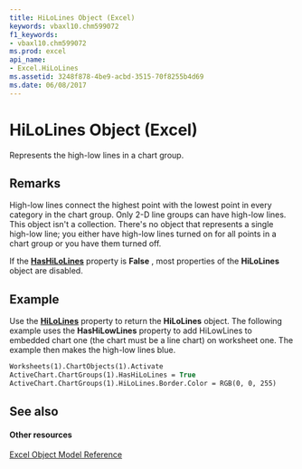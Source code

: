 ```yaml
---
title: HiLoLines Object (Excel)
keywords: vbaxl10.chm599072
f1_keywords:
- vbaxl10.chm599072
ms.prod: excel
api_name:
- Excel.HiLoLines
ms.assetid: 3248f878-4be9-acbd-3515-70f8255b4d69
ms.date: 06/08/2017
---
```



# HiLoLines Object (Excel)

Represents the high-low lines in a chart group.


## Remarks

 High-low lines connect the highest point with the lowest point in every category in the chart group. Only 2-D line groups can have high-low lines. This object isn't a collection. There's no object that represents a single high-low line; you either have high-low lines turned on for all points in a chart group or you have them turned off.

If the  **[HasHiLoLines](Excel.ChartGroup.HasHiLoLines.md)** property is **False** , most properties of the **HiLoLines** object are disabled.


## Example

Use the  **[HiLoLines](Excel.ChartGroup.HiLoLines.md)** property to return the **HiLoLines** object. The following example uses the **HasHiLowLines** property to add HiLowLines to embedded chart one (the chart must be a line chart) on worksheet one. The example then makes the high-low lines blue.


```vb
Worksheets(1).ChartObjects(1).Activate 
ActiveChart.ChartGroups(1).HasHiLoLines = True 
ActiveChart.ChartGroups(1).HiLoLines.Border.Color = RGB(0, 0, 255)
```


## See also


#### Other resources


[Excel Object Model Reference](http://msdn.microsoft.com/library/11ea8598-8a20-92d5-f98b-0da04263bf2c%28Office.15%29.aspx)


